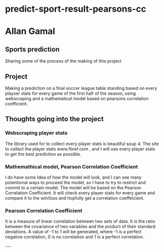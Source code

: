 # predict-sport-result-pearsons-cc

# Allan Gamal

  <h2>Sports prediction</h2>
  <p>Sharing some of the process of the making of this project </p>

  <h2>Project</h2>
    <p>Making a prediction on a final soccer league table standing based on every playser stats for every game of the first half of the season, using webscraping and a mathematical model based on pearsons correlation coefficient. 
</p>

<h2>Thoughts going into the project</h2>

 <h3>Webscraping player stats</h3>
<p>The library used for to collect every player stats is beautiful soup 4. The site to collect the player stats  <link> www.fbref.com </link>, and I will use every player stats to get the best prediction as possible.
</p>

 <h3>Mathemathical model, Pearson Correlation Coefficient</h3>
<p>I do have some Idea of how the model will look, and I can see many potentional ways to proceed the model, so I have to try to restrict and commit to a certain model. The model will be based on the Pearson Correlation Coefficient. It will check every player stats for every game and compare it to the win/loss and hopfully get a correlation coeffeicient. 
</p>

<h3>Pearson Correlation Coefficient</h3>
<p>It is a measure of linear correlation between two sets of data. It is the ratio between the covariance of two variables and the product of their standard deviations. A value of -1 to 1 will be generated, where -1 is a perfect negative correlation, 0 is no correlation and 1 is a perfect correlation.
</p>
---
